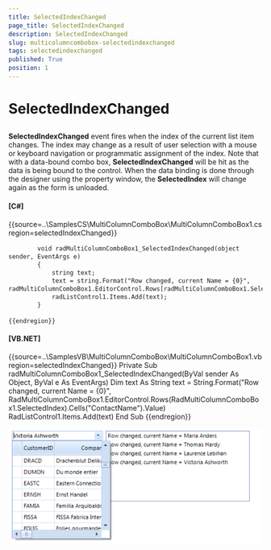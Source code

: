 ```yaml
---
title: SelectedIndexChanged
page_title: SelectedIndexChanged
description: SelectedIndexChanged
slug: multicolumncombobox-selectedindexchanged
tags: selectedindexchanged
published: True
position: 1
---
```


# SelectedIndexChanged



## 

__SelectedIndexChanged__ event fires when the index of the current list item changes. The index may change as a result of user selection with a mouse or keyboard navigation or programmatic assignment of the index. Note that with a data-bound combo box, __SelectedIndexChanged__ will be hit as the data is being bound to the control. When the data binding is done through the designer using the property window, the __SelectedIndex__ will change again as the form is unloaded. 

#### __[C#]__

{{source=..\SamplesCS\MultiColumnComboBox\MultiColumnComboBox1.cs region=selectedIndexChanged}}
	            
	        void radMultiColumnComboBox1_SelectedIndexChanged(object sender, EventArgs e)
	        {
	            string text;
	            text = string.Format("Row changed, current Name = {0}", radMultiColumnComboBox1.EditorControl.Rows[radMultiColumnComboBox1.SelectedIndex].Cells["ContactName"].Value);
	            radListControl1.Items.Add(text);
	        }
	        
	{{endregion}}



#### __[VB.NET]__

{{source=..\SamplesVB\MultiColumnComboBox\MultiColumnComboBox1.vb region=selectedIndexChanged}}
	    Private Sub radMultiColumnComboBox1_SelectedIndexChanged(ByVal sender As Object, ByVal e As EventArgs)
	        Dim text As String
	        text = String.Format("Row changed, current Name = {0}", RadMultiColumnComboBox1.EditorControl.Rows(RadMultiColumnComboBox1.SelectedIndex).Cells("ContactName").Value)
	        RadListControl1.Items.Add(text)
	    End Sub
	{{endregion}}



![multicolumncombobox-selectedindexchanged 001](images/multicolumncombobox-selectedindexchanged001.png)
